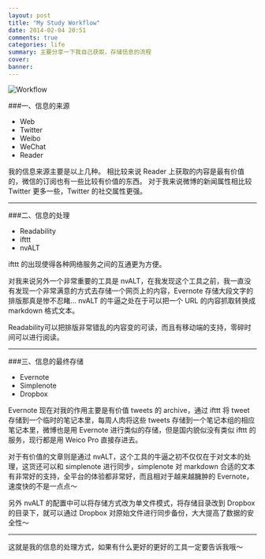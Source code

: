 ```yaml
---
layout: post
title: "My Study Workflow"
date: 2014-02-04 20:51
comments: true
categories: life
summary: 主要分享一下我自己获取，存储信息的流程
cover: 
banner: 
---
```


![Workflow](http://ww2.sinaimg.cn/large/62152bc3jw1ed7np1vkshj20t708l3zq.jpg)

###一、信息的来源

* Web
* Twitter
* Weibo
* WeChat
* Reader

我的信息来源主要是以上几种。
相比较来说 Reader 上获取的内容是最有价值的，微信的订阅也有一些比较有价值的东西。
对于我来说微博的新闻属性相比较 Twitter 更多一些，Twitter 的社交属性更强。

-----

###二、信息的处理

* Readability
* ifttt
* nvALT

ifttt 的出现使得各种网络服务之间的互通更为方便。

对我来说另外一个非常重要的工具是 nvALT，在我发现这个工具之前，我一直没有发现一个非常满意的方式去存储一个网页上的内容，Evernote 存储大段文字的排版那真是惨不忍睹… nvALT 的牛逼之处在于可以把一个 URL 的内容抓取转换成 markdown 格式文本。

Readability可以把排版非常错乱的内容变的可读，而且有移动端的支持，零碎时间可以进行阅读。

---

###三、信息的最终存储

* Evernote
* Simplenote
* Dropbox

Evernote 现在对我的作用主要是有价值 tweets 的 archive，通过 ifttt 将 tweet 存储到一个临时的笔记本里，每周人肉将这些 tweets 存储到一个笔记本组的相应笔记本里，微博也是用 Evernote 进行类似的存储，但是国内貌似没有类似 ifttt 的服务，现行都是用 Weico Pro 直接存进去。

对于有价值的文章则是通过 nvALT，这个工具的牛逼之初不仅仅在于对文本的处理，这货还可以和 simplenote 进行同步，simplenote 对 markdown 合适的文本有非常好的支持，全平台的体验都非常好，而且相对于越来越臃肿的 Evernote，速度快的不是一点点～

另外 nvALT 的配置中可以将存储方式改为单文件模式，将存储目录改到 Dropbox 的目录下，就可以通过 Dropbox 对原始文件进行同步备份，大大提高了数据的安全性～

----

这就是我的信息的处理方式，如果有什么更好的更好的工具一定要告诉我哦～
